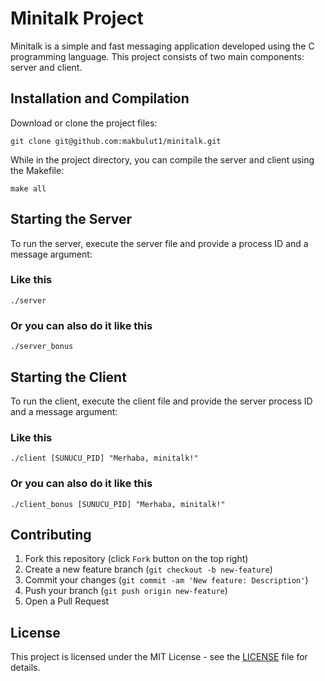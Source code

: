 # Minitalk Project

Minitalk is a simple and fast messaging application developed using the C programming language. This project consists of two main components: server and client.

## Installation and Compilation

Download or clone the project files:

```
git clone git@github.com:makbulut1/minitalk.git
```

While in the project directory, you can compile the server and client using the Makefile:


```
make all
```

## Starting the Server

To run the server, execute the server file and provide a process ID and a message argument:

### Like this
```
./server
```
### Or you can also do it like this
```
./server_bonus
```

## Starting the Client

To run the client, execute the client file and provide the server process ID and a message argument:

### Like this
```
./client [SUNUCU_PID] "Merhaba, minitalk!"
```
### Or you can also do it like this
```
./client_bonus [SUNUCU_PID] "Merhaba, minitalk!"
```

## Contributing

1. Fork this repository (click `Fork` button on the top right)
2. Create a new feature branch (`git checkout -b new-feature`)
3. Commit your changes (`git commit -am 'New feature: Description'`)
4. Push your branch (`git push origin new-feature`)
5. Open a Pull Request

## License

This project is licensed under the MIT License - see the [LICENSE](LICENSE) file for details.
